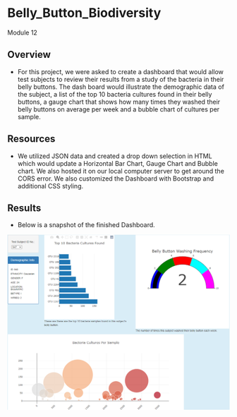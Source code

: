 # Belly_Button_Biodiversity
Module 12

## Overview
- For this project, we were asked to create a dashboard that would allow test subjects to review their results from a study of the bacteria in their belly buttons. The dash board would illustrate the demographic data of the subject, a list of the top 10 bacteria cultures found in their belly buttons, a gauge chart that shows how many times they washed their belly buttons on average per week and a bubble chart of cultures per sample. 

## Resources 
- We utilized JSON data and created a drop down selection in HTML which would update a Horizontal Bar Chart, Gauge Chart and Bubble chart. We also hosted it on our local computer server to get around the CORS error. We also customized the Dashboard with Bootstrap and additional CSS styling. 

## Results 
- Below is a snapshot of the finished Dashboard. 

![Dashboard](https://github.com/Austin-Cyr/Belly_Button_Biodiversity/blob/main/Static/images/Charts.PNG)
